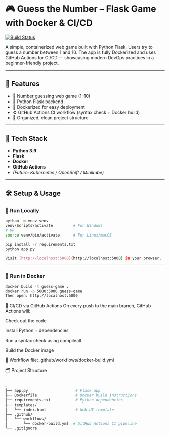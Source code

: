 # 🎮 Guess the Number – Flask Game with Docker & CI/CD

[![Build Status](https://github.com/PlatoCode13/guess-the-number-game/actions/workflows/docker-build.yml/badge.svg)](https://github.com/PlatoCode13/guess-the-number-game/actions)

A simple, containerized web game built with Python Flask. Users try to guess a number between 1 and 10. The app is fully Dockerized and uses GitHub Actions for CI/CD — showcasing modern DevOps practices in a beginner-friendly project.

---

## 🚀 Features

- 🔢 Number guessing web game (1–10)
- 🐍 Python Flask backend
- 🐳 Dockerized for easy deployment
- ⚙️ GitHub Actions CI workflow (syntax check + Docker build)
- 📂 Organized, clean project structure

---

## 🧱 Tech Stack

- **Python 3.9**
- **Flask**
- **Docker**
- **GitHub Actions**
- *(Future: Kubernetes / OpenShift / Minikube)*

---

## 🛠️ Setup & Usage

### 🔧 Run Locally

```bash
python -m venv venv
venv\Scripts\activate         # For Windows
# OR
source venv/bin/activate      # For Linux/macOS

pip install -r requirements.txt
python app.py

Visit [http://localhost:5000](http://localhost:5000) in your browser.

```
---

### 🐳 Run in Docker

```bash
docker build -t guess-game .
docker run -p 5000:5000 guess-game
Then open: http://localhost:5000
```
🧪 CI/CD via GitHub Actions
On every push to the main branch, GitHub Actions will:

Check out the code

Install Python + dependencies

Run a syntax check using compileall

Build the Docker image

📂 Workflow file: .github/workflows/docker-build.yml

🗂️ Project Structure
```bash

.
├── app.py                     # Flask app
├── Dockerfile                 # Docker build instructions
├── requirements.txt           # Python dependencies
├── templates/
│   └── index.html             # Web UI template
├── .github/
│   └── workflows/
│       └── docker-build.yml  # GitHub Actions CI pipeline
└── .gitignore

```
